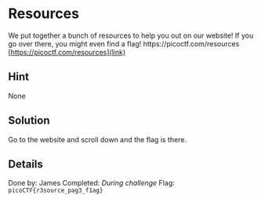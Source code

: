 # Resources
We put together a bunch of resources to help you out on our website! If you go over there, you might even find a flag! ht<span>tp</span>s://picoctf.com/resources [https://picoctf.com/resources](link)

## Hint
None

## Solution
Go to the website and scroll down and the flag is there.

## Details
Done by: James
Completed: *During challenge*
Flag: `picoCTF{r3source_pag3_f1ag} `
